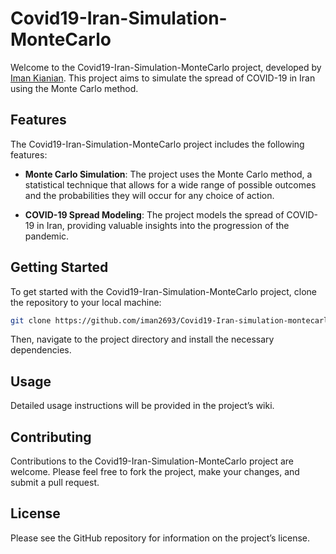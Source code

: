 # Covid19-Iran-Simulation-MonteCarlo

Welcome to the Covid19-Iran-Simulation-MonteCarlo project, developed by [Iman Kianian](https://github.com/iman2693/Covid19-Iran-simulation-montecarlo). This project aims to simulate the spread of COVID-19 in Iran using the Monte Carlo method.

## Features

The Covid19-Iran-Simulation-MonteCarlo project includes the following features:

- **Monte Carlo Simulation**: The project uses the Monte Carlo method, a statistical technique that allows for a wide range of possible outcomes and the probabilities they will occur for any choice of action.

- **COVID-19 Spread Modeling**: The project models the spread of COVID-19 in Iran, providing valuable insights into the progression of the pandemic.

## Getting Started

To get started with the Covid19-Iran-Simulation-MonteCarlo project, clone the repository to your local machine:

```bash
git clone https://github.com/iman2693/Covid19-Iran-simulation-montecarlo.git
```
Then, navigate to the project directory and install the necessary dependencies.

## Usage
Detailed usage instructions will be provided in the project’s wiki.

## Contributing
Contributions to the Covid19-Iran-Simulation-MonteCarlo project are welcome. Please feel free to fork the project, make your changes, and submit a pull request.

## License
Please see the GitHub repository for information on the project’s license.
